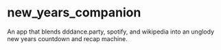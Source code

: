 # new_years_companion
An app that blends dddance.party, spotify, and wikipedia into an unglody new years countdown and recap machine.
